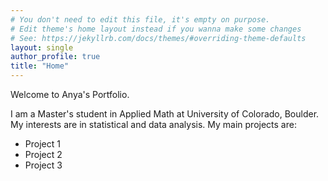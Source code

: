 ```yaml
---
# You don't need to edit this file, it's empty on purpose.
# Edit theme's home layout instead if you wanna make some changes
# See: https://jekyllrb.com/docs/themes/#overriding-theme-defaults
layout: single
author_profile: true
title: "Home"
---
```


Welcome to Anya's Portfolio.

I am a Master's student in Applied Math at University of Colorado, Boulder. My interests are in statistical and data analysis. My main projects are:
- Project 1
- Project 2
- Project 3
